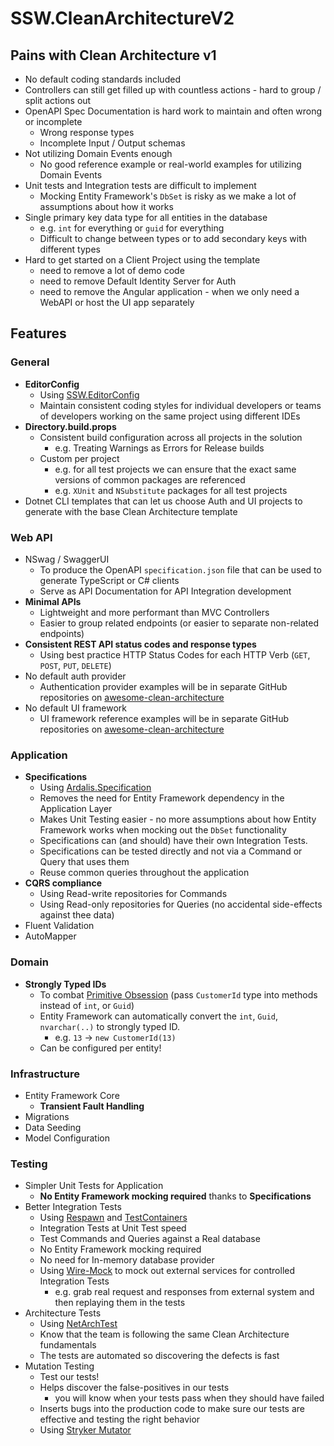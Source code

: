 # SSW.CleanArchitectureV2

## Pains with Clean Architecture v1

- No default coding standards included
- Controllers can still get filled up with countless actions - hard to group / split actions out
- OpenAPI Spec Documentation is hard work to maintain and often wrong or incomplete
  - Wrong response types
  - Incomplete Input / Output schemas
- Not utilizing Domain Events enough
  - No good reference example or real-world examples for utilizing Domain Events
- Unit tests and Integration tests are difficult to implement
  - Mocking Entity Framework's `DbSet` is risky as we make a lot of assumptions about how it works
- Single primary key data type for all entities in the database
  - e.g. `int` for everything or `guid` for everything
  - Difficult to change between types or to add secondary keys with different types
- Hard to get started on a Client Project using the template
  - need to remove a lot of demo code
  - need to remove Default Identity Server for Auth
  - need to remove the Angular application - when we only need a WebAPI or host the UI app separately

## Features

### General

- **EditorConfig**
  - Using [SSW.EditorConfig](https://github.com/SSWConsulting/SSW.EditorConfig)
  - Maintain consistent coding styles for individual developers or teams of developers working on the same project using different IDEs
- **Directory.build.props**
  - Consistent build configuration across all projects in the solution
    - e.g. Treating Warnings as Errors for Release builds
  - Custom per project
    - e.g. for all test projects we can ensure that the exact same versions of common packages are referenced
    - e.g. `XUnit` and `NSubstitute` packages for all test projects
- Dotnet CLI templates that can let us choose Auth and UI projects to generate with the base Clean Architecture template

### Web API

- NSwag / SwaggerUI
  - To produce the OpenAPI `specification.json` file that can be used to generate TypeScript or C# clients
  - Serve as API Documentation for API Integration development
- **Minimal APIs**
  - Lightweight and more performant than MVC Controllers
  - Easier to group related endpoints (or easier to separate non-related endpoints)
- **Consistent REST API status codes and response types**
  - Using best practice HTTP Status Codes for each HTTP Verb (`GET`, `POST`, `PUT`, `DELETE`)
- No default auth provider
  - Authentication provider examples will be in separate GitHub repositories on [awesome-clean-architecture](https://github.com/SSWConsulting/awesome-clean-architecture)
- No default UI framework
  - UI framework reference examples will be in separate GitHub repositories on [awesome-clean-architecture](https://github.com/SSWConsulting/awesome-clean-architecture)

### Application

- **Specifications**
  - Using [Ardalis.Specification](https://github.com/ardalis/Specification)
  - Removes the need for Entity Framework dependency in the Application Layer
  - Makes Unit Testing easier - no more assumptions about how Entity Framework works when mocking out the `DbSet` functionality
  - Specifications can (and should) have their own Integration Tests.
  - Specifications can be tested directly and not via a Command or Query that uses them
  - Reuse common queries throughout the application
- **CQRS compliance**
  - Using Read-write repositories for Commands
  - Using Read-only repositories for Queries (no accidental side-effects against thee data)
- Fluent Validation
- AutoMapper

### Domain

- **Strongly Typed IDs**
  - To combat [Primitive Obsession](https://blog.ndepend.com/code-smell-primitive-obsession-and-refactoring-recipes/) (pass `CustomerId` type into methods instead of `int`, or `Guid`)
  - Entity Framework can automatically convert the `int`, `Guid`, `nvarchar(..)` to strongly typed ID.
    - e.g. `13` -> `new CustomerId(13)`
  - Can be configured per entity!

### Infrastructure

- Entity Framework Core
  - **Transient Fault Handling**
- Migrations
- Data Seeding
- Model Configuration

### Testing

- Simpler Unit Tests for Application
  - **No Entity Framework mocking required** thanks to **Specifications**
- Better Integration Tests
  - Using [Respawn](https://github.com/jbogard/Respawn) and [TestContainers](https://dotnet.testcontainers.org/)
  - Integration Tests at Unit Test speed
  - Test Commands and Queries against a Real database
  - No Entity Framework mocking required
  - No need for In-memory database provider
  - Using [Wire-Mock](https://wiremock.org/) to mock out external services for controlled Integration Tests
    - e.g. grab real request and responses from external system and then replaying them in the tests
- Architecture Tests
  - Using [NetArchTest](https://github.com/BenMorris/NetArchTest)
  - Know that the team is following the same Clean Architecture fundamentals
  - The tests are automated so discovering the defects is fast
- Mutation Testing
  - Test our tests!
  - Helps discover the false-positives in our tests
    - you will know when your tests pass when they should have failed
  - Inserts bugs into the production code to make sure our tests are effective and testing the right behavior
  - Using [Stryker Mutator](https://stryker-mutator.io/)
